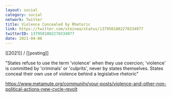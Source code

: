 ```yaml
---
layout: social
category: social
network: Twitter
title: Violence Concealed by Rhetoric
link: https://twitter.com/steinea/status/1379501802270334977
twitterID: 1379501802270334977
date: 2021-04-06
---
```


[[2021]] / [[posting]]

"States refuse to use the term 'violence' when they use coercion; 'violence' is committed by 'criminals'  or 'culprits', never by states themselves. States conceal their own use of violence behind a legislative rhetoric"

<https://www.metamute.org/community/your-posts/violence-and-other-non-political-actions-new-cycle-revolt>
